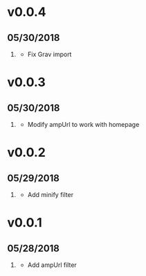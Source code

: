 # v0.0.4
##  05/30/2018

1. [](#bugfix)
	* Fix Grav import

# v0.0.3
##  05/30/2018

1. [](#improved)
	* Modify ampUrl to work with homepage

# v0.0.2
##  05/29/2018

1. [](#new)
    * Add minify filter

# v0.0.1
##  05/28/2018

1. [](#new)
    * Add ampUrl filter
